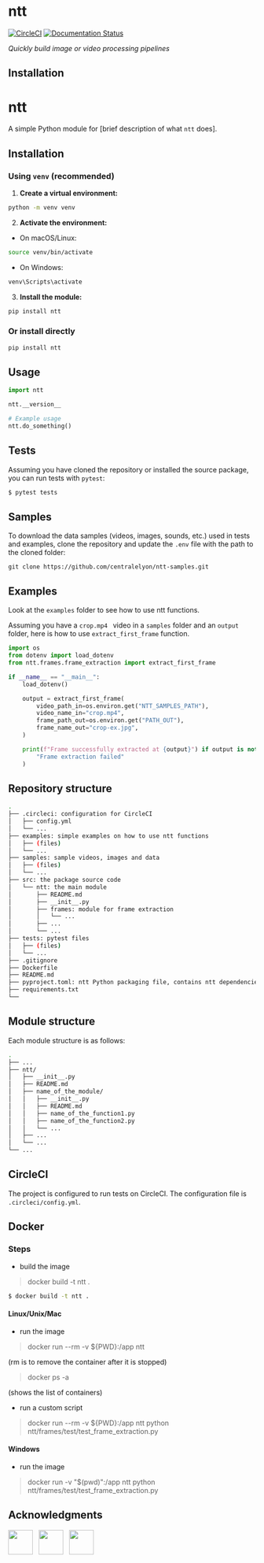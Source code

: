 # ntt

[![CircleCI](https://dl.circleci.com/status-badge/img/gh/centralelyon/ntt/tree/main.svg?style=svg)](https://dl.circleci.com/status-badge/redirect/gh/centralelyon/ntt/tree/main)
[![Documentation Status](https://readthedocs.org/projects/ntt/badge/?version=latest)](https://ntt.readthedocs.io/en/latest/?badge=latest)

_Quickly build image or video processing pipelines_



## Installation


# ntt

A simple Python module for \[brief description of what `ntt` does].

## Installation

### Using `venv` (recommended)

1. **Create a virtual environment:**

```bash
python -m venv venv
```


2. **Activate the environment:**

* On macOS/Linux:

```bash
source venv/bin/activate
```
* On Windows:

```bash
venv\Scripts\activate
```

3. **Install the module:**

```bash
pip install ntt
```

### Or install directly

```bash
pip install ntt
```

## Usage

```python
import ntt

ntt.__version__ 

# Example usage
ntt.do_something()
```

## Tests

Assuming you have cloned the repository or installed the source package, you
can run tests with `pytest`:

```bash
$ pytest tests
```

## Samples

To download the data samples (videos, images, sounds, etc.) used in tests and examples, clone the repository and update the `.env` file with the path to the cloned folder:

```
git clone https://github.com/centralelyon/ntt-samples.git
```

## Examples

Look at the `examples` folder to see how to use ntt functions.

Assuming you have a `crop.mp4 ` video in a `samples` folder and an `output`
folder, here is how to use `extract_first_frame` function.

```python
import os
from dotenv import load_dotenv
from ntt.frames.frame_extraction import extract_first_frame

if __name__ == "__main__":
    load_dotenv()

    output = extract_first_frame(
        video_path_in=os.environ.get("NTT_SAMPLES_PATH"),
        video_name_in="crop.mp4",
        frame_path_out=os.environ.get("PATH_OUT"),
        frame_name_out="crop-ex.jpg",
    )

    print(f"Frame successfully extracted at {output}") if output is not None else print(
        "Frame extraction failed"
    )
```

## Repository structure

```bash
.
├── .circleci: configuration for CircleCI
│   ├── config.yml
│   └── ...
├── examples: simple examples on how to use ntt functions
│   ├── (files)
│   └── ...
├── samples: sample videos, images and data
│   ├── (files)
│   └── ...
├── src: the package source code
│   └── ntt: the main module
│       ├── README.md
│       ├── __init__.py
│       ├── frames: module for frame extraction
│       │   └── ...
│       ├── ...
│       └── ...
├── tests: pytest files
│   ├── (files)
│   └── ...
├── .gitignore
├── Dockerfile
├── README.md
├── pyproject.toml: ntt Python packaging file, contains ntt dependencies
├── requirements.txt
└──
```

## Module structure

Each module structure is as follows:

```bash
.
├── ...
├── ntt/
│   ├── __init__.py
│   ├── README.md
│   ├── name_of_the_module/
│   │   ├── __init__.py
│   │   ├── README.md
│   │   ├── name_of_the_function1.py
│   │   ├── name_of_the_function2.py
│   │   └── ...
│   ├── ...
│   └── ...
└── ...
```

## CircleCI

The project is configured to run tests on CircleCI. The configuration file is
`.circleci/config.yml`.

## Docker

### Steps

- build the image

> docker build -t ntt . 

```bash
$ docker build -t ntt .
```
 
#### Linux/Unix/Mac

- run the image

> docker run --rm -v ${PWD}:/app ntt

(rm is to remove the container after it is stopped)

> docker ps -a

(shows the list of containers)

- run a custom script

> docker run --rm -v ${PWD}:/app ntt python ntt/frames/test/test_frame_extraction.py

#### Windows

- run the image

> docker run -v "$(pwd)":/app ntt python ntt/frames/test/test_frame_extraction.py

## Acknowledgments

<img src="https://liris.cnrs.fr/sites/default/files/logo_liris_160_0.png" style="height:50px">&nbsp;&nbsp;&nbsp;<img src="https://www.ec-lyon.fr/sites/default/files/styles/paragraph_image/public/content/paragraphs/images/2024-10/2024_logo-centrale-h_rouge_rvb.jpg.webp" style="height:50px">&nbsp;&nbsp;&nbsp;<img src="https://www.natation-handisport.org/wp-content/uploads/2021/10/logo_NePTUNE_color-768x204.png" style="height:50px">
